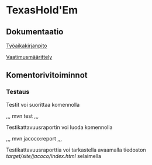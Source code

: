 # TexasHold'Em

## Dokumentaatio

[Työaikakirjanpito](https://github.com/josujosu/otm-harjoitustyo/blob/master/dokumentaatio/tyoaikakirjanpito.md)

[Vaatimusmäärittely](https://github.com/josujosu/otm-harjoitustyo/blob/master/dokumentaatio/vaatimusmaarittely.md)

## Komentorivitoiminnot

### Testaus

Testit voi suorittaa komennolla

,,,
mvn test
,,,

Testikattavuusraportin voi luoda komennolla

,,,
mvn jacoco:report
,,,

Testikattavuusraporttia voi tarkastella avaamalla tiedoston *target/site/jacoco/index.html* selaimella

